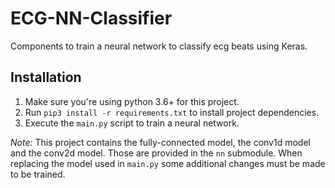 # ECG-NN-Classifier

Components to train a neural network to classify ecg beats using Keras.

## Installation

1. Make sure you're using python 3.6+ for this project.
2. Run `pip3 install -r requirements.txt` to install project dependencies.
3. Execute the `main.py` script to train a neural network.

*Note:* This project contains the fully-connected model, the conv1d model and the conv2d model.
Those are provided in the `nn` submodule. When replacing the model used in `main.py` some additional changes must be made
to be trained.